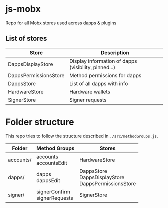 # js-mobx

Repo for all Mobx stores used across dapps & plugins

## List of stores

| Store                 | Description                                          |
| --------------------- | ---------------------------------------------------- |
| DappsDisplayStore     | Display information of dapps (visibility, pinned...) |
| DappsPermissionsStore | Method permissions for dapps                         |
| DappsStore            | List of all dapps with info                          |
| HardwareStore         | Hardware wallets                                     |
| SignerStore           | Signer requests                                      |

# Folder structure

This repo tries to follow the structure described in `./src/methodGroups.js`.

| Folder    | Method Groups                   | Stores                                                   |
| --------- | ------------------------------- | -------------------------------------------------------- |
| accounts/ | accounts<br>accountsEdit        | HardwareStore                                            |
| dapps/    | dapps<br>dappsEdit              | DappsStore<br>DappsDisplayStore<br>DappsPermissionsStore |
| signer/   | signerConfirm<br>signerRequests | SignerStore                                              |
